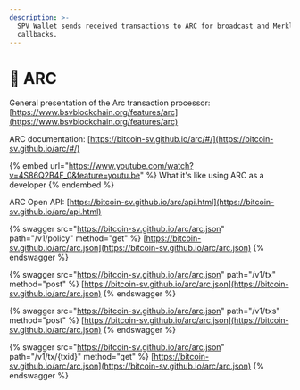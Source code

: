 ```yaml
---
description: >-
  SPV Wallet sends received transactions to ARC for broadcast and Merkle path
  callbacks.
---
```


# 🌈 ARC

General presentation of the Arc transaction processor: [https://www.bsvblockchain.org/features/arc](https://www.bsvblockchain.org/features/arc)

ARC documentation: [https://bitcoin-sv.github.io/arc/#/](https://bitcoin-sv.github.io/arc/#/)

{% embed url="https://www.youtube.com/watch?v=4S86Q2B4F_0&feature=youtu.be" %}
What it's like using ARC as a developer
{% endembed %}

ARC Open API: [https://bitcoin-sv.github.io/arc/api.html](https://bitcoin-sv.github.io/arc/api.html)

{% swagger src="https://bitcoin-sv.github.io/arc/arc.json" path="/v1/policy" method="get" %}
[https://bitcoin-sv.github.io/arc/arc.json](https://bitcoin-sv.github.io/arc/arc.json)
{% endswagger %}

{% swagger src="https://bitcoin-sv.github.io/arc/arc.json" path="/v1/tx" method="post" %}
[https://bitcoin-sv.github.io/arc/arc.json](https://bitcoin-sv.github.io/arc/arc.json)
{% endswagger %}

{% swagger src="https://bitcoin-sv.github.io/arc/arc.json" path="/v1/txs" method="post" %}
[https://bitcoin-sv.github.io/arc/arc.json](https://bitcoin-sv.github.io/arc/arc.json)
{% endswagger %}

{% swagger src="https://bitcoin-sv.github.io/arc/arc.json" path="/v1/tx/{txid}" method="get" %}
[https://bitcoin-sv.github.io/arc/arc.json](https://bitcoin-sv.github.io/arc/arc.json)
{% endswagger %}

